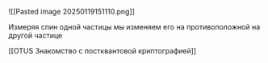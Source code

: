 ![[Pasted image 20250119151110.png]]

Измеряя спин одной частицы мы изменяем его на противоположной на другой частице

[[OTUS Знакомство с постквантовой криптографией]]